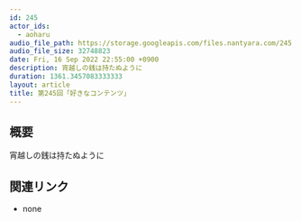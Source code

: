 ```yaml
---
id: 245
actor_ids:
  - aoharu
audio_file_path: https://storage.googleapis.com/files.nantyara.com/245.mp3
audio_file_size: 32748823
date: Fri, 16 Sep 2022 22:55:00 +0900
description: 宵越しの銭は持たぬように
duration: 1361.3457083333333
layout: article
title: 第245回「好きなコンテンツ」
---
```

## 概要

宵越しの銭は持たぬように

## 関連リンク

* none
